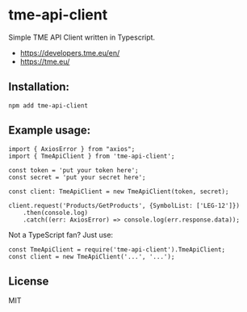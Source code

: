 # tme-api-client

Simple TME API Client written in Typescript.

* https://developers.tme.eu/en/
* https://tme.eu/

## Installation:

```
npm add tme-api-client
```

## Example usage:

```
import { AxiosError } from "axios";
import { TmeApiClient } from 'tme-api-client';

const token = 'put your token here';
const secret = 'put your secret here';

const client: TmeApiClient = new TmeApiClient(token, secret);

client.request('Products/GetProducts', {SymbolList: ['LEG-12']})
    .then(console.log)
    .catch((err: AxiosError) => console.log(err.response.data));
```

Not a TypeScript fan? Just use:

```
const TmeApiClient = require('tme-api-client').TmeApiClient;
const client = new TmeApiClient('...', '...');
```

## License

MIT